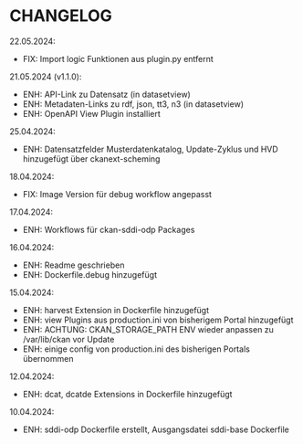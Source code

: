 CHANGELOG
=========

22.05.2024:

* FIX: Import logic Funktionen aus plugin.py entfernt

21.05.2024 (v1.1.0):

* ENH: API-Link zu Datensatz (in datasetview)
* ENH: Metadaten-Links zu rdf, json, tt3, n3 (in datasetview)
* ENH: OpenAPI View Plugin installiert

25.04.2024:

* ENH: Datensatzfelder Musterdatenkatalog, Update-Zyklus und HVD hinzugefügt über ckanext-scheming

18.04.2024:

* FIX: Image Version für debug workflow angepasst

17.04.2024:

* ENH: Workflows für ckan-sddi-odp Packages

16.04.2024:

* ENH: Readme geschrieben
* ENH: Dockerfile.debug hinzugefügt

15.04.2024:

* ENH: harvest Extension in Dockerfile hinzugefügt
* ENH: view Plugins aus production.ini von bisherigem Portal hinzugefügt
* ENH: ACHTUNG: CKAN_STORAGE_PATH ENV wieder anpassen zu /var/lib/ckan vor Update
* ENH: einige config von production.ini des bisherigen Portals übernommen

12.04.2024:

* ENH: dcat, dcatde Extensions in Dockerfile hinzugefügt

10.04.2024:

* ENH: sddi-odp Dockerfile erstellt, Ausgangsdatei sddi-base Dockerfile
